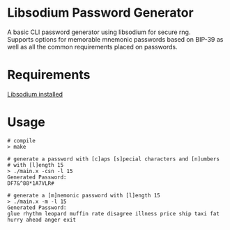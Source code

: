 # Libsodium Password Generator

A basic CLI password generator using libsodium for secure rng.  
Supports options for memorable mnemonic passwords based on BIP-39 as well as all the common requirements placed on passwords.

# Requirements
[Libsodium installed](https://doc.libsodium.org/installation)

# Usage
```
# compile
> make

# generate a password with [c]aps [s]pecial characters and [n]umbers
# with [l]ength 15
> ./main.x -csn -l 15
Generated Password: 
DF7&^88*1A7VLR#

# generate a [m]nemonic password with [l]ength 15
> ./main.x -m -l 15
Generated Password: 
glue rhythm leopard muffin rate disagree illness price ship taxi fat hurry ahead anger exit 
```
